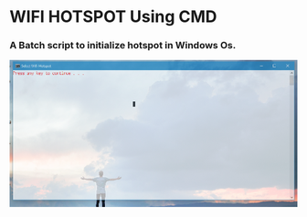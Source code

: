 # WIFI HOTSPOT Using CMD
<h3>A Batch script to initialize hotspot in Windows Os. </h3>

<img src="img.PNG" alt="">
